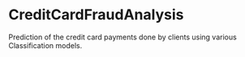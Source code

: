 # CreditCardFraudAnalysis
Prediction of the credit card payments done by clients using various Classification models.
